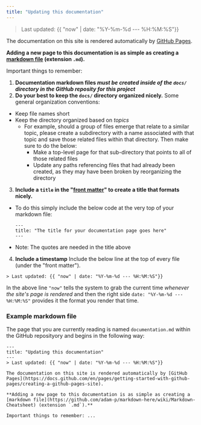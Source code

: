 ```yaml
---
title: "Updating this documentation"
---
```

> Last updated: {{ "now" | date: "%Y-%m-%d --- %H:%M:%S"}}

The documentation on this site is rendered automatically by [GitHub Pages](https://docs.github.com/en/pages/getting-started-with-github-pages/creating-a-github-pages-site).

**Adding a new page to this documentation is as simple as creating a [markdown file](https://github.com/adam-p/markdown-here/wiki/Markdown-Cheatsheet) (extension `.md`).**

Important things to remember:

1. **Documentation markdown files _must be created inside of the `docs/` directory in the GitHub reposity for this project_**
2. **Do your best to keep the `docs/` directory organized nicely.**
Some general organization conventions:
- Keep file names short
- Keep the directory organized based on _topics_
    - For example, should a group of files emerge that relate to a similar topic, please create a subdirectory with a name associated with that topic and save those related files within that directory.
    Then make sure to do the below:
        - Make a top-level page for that sub-directory that points to all of those related files
        - Update any paths referencing files that had already been created, as they may have been broken by reorganizing the directory
3. **Include a `title` in the "[front matter](https://docs.github.com/en/pages/setting-up-a-github-pages-site-with-jekyll/about-github-pages-and-jekyll#front-matter)" to create a title that formats nicely.**
- To do this simply include the below code at the very top of your markdown file:
    ```
    ---
    title: "The title for your documentation page goes here"
    ---
    ```
- Note: The quotes are needed in the title above
4. **Include a timestamp**
Include the below line at the top of every file (under the "front matter").
```
> Last updated: {{ "now" | date: "%Y-%m-%d --- %H:%M:%S"}}
```
In the above line `"now"` tells the system to grab the current time _whenever the site's page is rendered_ and then the right side `date: "%Y-%m-%d --- %H:%M:%S"` provides it the format you render that time.

### Example markdown file

The page that you are currently reading is named `documentation.md` within the GitHub reposityory and begins in the following way:

```
---
title: "Updating this documentation"
---
> Last updated: {{ "now" | date: "%Y-%m-%d --- %H:%M:%S"}}

The documentation on this site is rendered automatically by [GitHub Pages](https://docs.github.com/en/pages/getting-started-with-github-pages/creating-a-github-pages-site).

**Adding a new page to this documentation is as simple as creating a [markdown file](https://github.com/adam-p/markdown-here/wiki/Markdown-Cheatsheet) (extension `.md`).**

Important things to remember: ...
```

